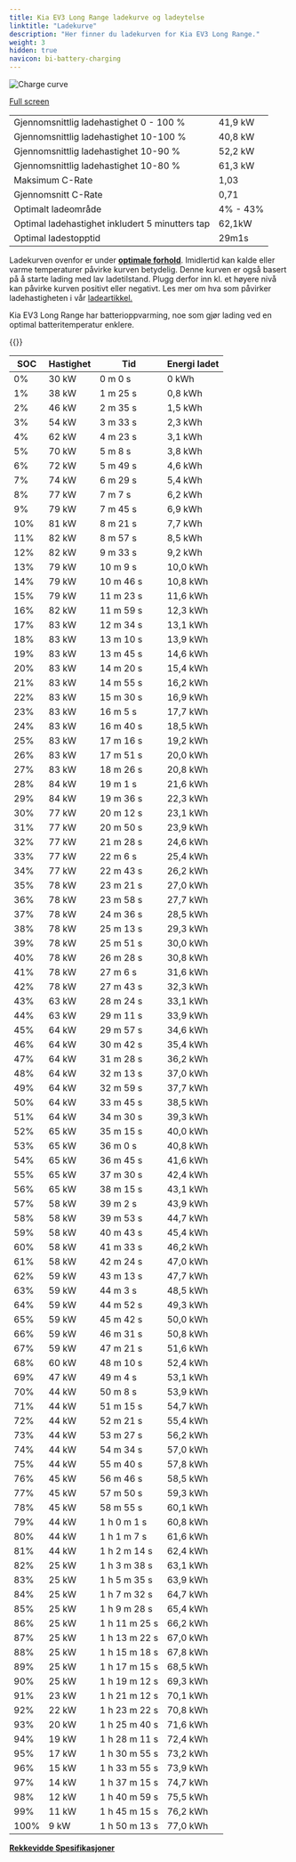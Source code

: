 ```yaml
---
title: Kia EV3 Long Range ladekurve og ladeytelse
linktitle: "Ladekurve"
description: "Her finner du ladekurven for Kia EV3 Long Range."
weight: 3
hidden: true
navicon: bi-battery-charging
---
```

<!-- markdownlint-disable MD033 -->
<img src="/images/models/kia/ev3/ev3_long_range/chargingcurve.svg" alt="Charge curve" class="img-fluid">

[Full screen](/images/models/kia/ev3/ev3_long_range/chargingcurve.svg)


<table class="table table-striped border">
<tbody>
<tr>
<td>Gjennomsnittlig ladehastighet 0 - 100 %</td><td>41,9 kW</td>
</tr>
<tr>
<td>Gjennomsnittlig ladehastighet 10-100 %</td><td>40,8 kW</td>
</tr>
<tr>
<td>Gjennomsnittlig ladehastighet 10-90 %</td><td>52,2 kW</td>
</tr>
<tr>
<td>Gjennomsnittlig ladehastighet 10-80 %</td><td>61,3 kW</td>
</tr>
<tr>
<td>Maksimum C-Rate</td><td>1,03</td>
</tr>
<tr>
<td>Gjennomsnitt C-Rate</td><td>0,71</td>
</tr>
<tr>
<td>Optimalt ladeområde</td><td>4% - 43%</td>
</tr>
<tr>
<td>Optimal ladehastighet inkludert 5 minutters tap</td><td>62,1kW</td>
</tr>
<tr>
<td>Optimal ladestopptid</td><td>29m1s</td>
</tr>
</tbody>
</table>


Ladekurven ovenfor er under **[optimale forhold](../../../../../technology/battery/charging/#temperatur)**. Imidlertid kan kalde eller varme temperaturer påvirke kurven betydelig. Denne kurven er også basert på å starte lading med lav ladetilstand. Plugg derfor inn kl. et høyere nivå kan påvirke kurven positivt eller negativt. Les mer om hva som påvirker ladehastigheten i vår [ladeartikkel.](../../../../../technology/battery/charging/)


Kia EV3 Long Range har batterioppvarming, noe som gjør lading ved en optimal batteritemperatur enklere.


{{<evkxdisplayaddarticle />}}
<table class="table table-striped border">
<thead>
<tr><th>SOC</th><th>Hastighet</th><th>Tid</th><th>Energi ladet</th></tr>
</thead>
<tbody>
<tr>
<td>0%</td><td>30 kW</td><td> 0 m 0 s </td><td>0 kWh </td>
</tr>
<tr>
<td>1%</td><td>38 kW</td><td> 1 m 25 s </td><td>0,8 kWh </td>
</tr>
<tr>
<td>2%</td><td>46 kW</td><td> 2 m 35 s </td><td>1,5 kWh </td>
</tr>
<tr>
<td>3%</td><td>54 kW</td><td> 3 m 33 s </td><td>2,3 kWh </td>
</tr>
<tr>
<td>4%</td><td>62 kW</td><td> 4 m 23 s </td><td>3,1 kWh </td>
</tr>
<tr>
<td>5%</td><td>70 kW</td><td> 5 m 8 s </td><td>3,8 kWh </td>
</tr>
<tr>
<td>6%</td><td>72 kW</td><td> 5 m 49 s </td><td>4,6 kWh </td>
</tr>
<tr>
<td>7%</td><td>74 kW</td><td> 6 m 29 s </td><td>5,4 kWh </td>
</tr>
<tr>
<td>8%</td><td>77 kW</td><td> 7 m 7 s </td><td>6,2 kWh </td>
</tr>
<tr>
<td>9%</td><td>79 kW</td><td> 7 m 45 s </td><td>6,9 kWh </td>
</tr>
<tr>
<td>10%</td><td>81 kW</td><td> 8 m 21 s </td><td>7,7 kWh </td>
</tr>
<tr>
<td>11%</td><td>82 kW</td><td> 8 m 57 s </td><td>8,5 kWh </td>
</tr>
<tr>
<td>12%</td><td>82 kW</td><td> 9 m 33 s </td><td>9,2 kWh </td>
</tr>
<tr>
<td>13%</td><td>79 kW</td><td> 10 m 9 s </td><td>10,0 kWh </td>
</tr>
<tr>
<td>14%</td><td>79 kW</td><td> 10 m 46 s </td><td>10,8 kWh </td>
</tr>
<tr>
<td>15%</td><td>79 kW</td><td> 11 m 23 s </td><td>11,6 kWh </td>
</tr>
<tr>
<td>16%</td><td>82 kW</td><td> 11 m 59 s </td><td>12,3 kWh </td>
</tr>
<tr>
<td>17%</td><td>83 kW</td><td> 12 m 34 s </td><td>13,1 kWh </td>
</tr>
<tr>
<td>18%</td><td>83 kW</td><td> 13 m 10 s </td><td>13,9 kWh </td>
</tr>
<tr>
<td>19%</td><td>83 kW</td><td> 13 m 45 s </td><td>14,6 kWh </td>
</tr>
<tr>
<td>20%</td><td>83 kW</td><td> 14 m 20 s </td><td>15,4 kWh </td>
</tr>
<tr>
<td>21%</td><td>83 kW</td><td> 14 m 55 s </td><td>16,2 kWh </td>
</tr>
<tr>
<td>22%</td><td>83 kW</td><td> 15 m 30 s </td><td>16,9 kWh </td>
</tr>
<tr>
<td>23%</td><td>83 kW</td><td> 16 m 5 s </td><td>17,7 kWh </td>
</tr>
<tr>
<td>24%</td><td>83 kW</td><td> 16 m 40 s </td><td>18,5 kWh </td>
</tr>
<tr>
<td>25%</td><td>83 kW</td><td> 17 m 16 s </td><td>19,2 kWh </td>
</tr>
<tr>
<td>26%</td><td>83 kW</td><td> 17 m 51 s </td><td>20,0 kWh </td>
</tr>
<tr>
<td>27%</td><td>83 kW</td><td> 18 m 26 s </td><td>20,8 kWh </td>
</tr>
<tr>
<td>28%</td><td>84 kW</td><td> 19 m 1 s </td><td>21,6 kWh </td>
</tr>
<tr>
<td>29%</td><td>84 kW</td><td> 19 m 36 s </td><td>22,3 kWh </td>
</tr>
<tr>
<td>30%</td><td>77 kW</td><td> 20 m 12 s </td><td>23,1 kWh </td>
</tr>
<tr>
<td>31%</td><td>77 kW</td><td> 20 m 50 s </td><td>23,9 kWh </td>
</tr>
<tr>
<td>32%</td><td>77 kW</td><td> 21 m 28 s </td><td>24,6 kWh </td>
</tr>
<tr>
<td>33%</td><td>77 kW</td><td> 22 m 6 s </td><td>25,4 kWh </td>
</tr>
<tr>
<td>34%</td><td>77 kW</td><td> 22 m 43 s </td><td>26,2 kWh </td>
</tr>
<tr>
<td>35%</td><td>78 kW</td><td> 23 m 21 s </td><td>27,0 kWh </td>
</tr>
<tr>
<td>36%</td><td>78 kW</td><td> 23 m 58 s </td><td>27,7 kWh </td>
</tr>
<tr>
<td>37%</td><td>78 kW</td><td> 24 m 36 s </td><td>28,5 kWh </td>
</tr>
<tr>
<td>38%</td><td>78 kW</td><td> 25 m 13 s </td><td>29,3 kWh </td>
</tr>
<tr>
<td>39%</td><td>78 kW</td><td> 25 m 51 s </td><td>30,0 kWh </td>
</tr>
<tr>
<td>40%</td><td>78 kW</td><td> 26 m 28 s </td><td>30,8 kWh </td>
</tr>
<tr>
<td>41%</td><td>78 kW</td><td> 27 m 6 s </td><td>31,6 kWh </td>
</tr>
<tr>
<td>42%</td><td>78 kW</td><td> 27 m 43 s </td><td>32,3 kWh </td>
</tr>
<tr>
<td>43%</td><td>63 kW</td><td> 28 m 24 s </td><td>33,1 kWh </td>
</tr>
<tr>
<td>44%</td><td>63 kW</td><td> 29 m 11 s </td><td>33,9 kWh </td>
</tr>
<tr>
<td>45%</td><td>64 kW</td><td> 29 m 57 s </td><td>34,6 kWh </td>
</tr>
<tr>
<td>46%</td><td>64 kW</td><td> 30 m 42 s </td><td>35,4 kWh </td>
</tr>
<tr>
<td>47%</td><td>64 kW</td><td> 31 m 28 s </td><td>36,2 kWh </td>
</tr>
<tr>
<td>48%</td><td>64 kW</td><td> 32 m 13 s </td><td>37,0 kWh </td>
</tr>
<tr>
<td>49%</td><td>64 kW</td><td> 32 m 59 s </td><td>37,7 kWh </td>
</tr>
<tr>
<td>50%</td><td>64 kW</td><td> 33 m 45 s </td><td>38,5 kWh </td>
</tr>
<tr>
<td>51%</td><td>64 kW</td><td> 34 m 30 s </td><td>39,3 kWh </td>
</tr>
<tr>
<td>52%</td><td>65 kW</td><td> 35 m 15 s </td><td>40,0 kWh </td>
</tr>
<tr>
<td>53%</td><td>65 kW</td><td> 36 m 0 s </td><td>40,8 kWh </td>
</tr>
<tr>
<td>54%</td><td>65 kW</td><td> 36 m 45 s </td><td>41,6 kWh </td>
</tr>
<tr>
<td>55%</td><td>65 kW</td><td> 37 m 30 s </td><td>42,4 kWh </td>
</tr>
<tr>
<td>56%</td><td>65 kW</td><td> 38 m 15 s </td><td>43,1 kWh </td>
</tr>
<tr>
<td>57%</td><td>58 kW</td><td> 39 m 2 s </td><td>43,9 kWh </td>
</tr>
<tr>
<td>58%</td><td>58 kW</td><td> 39 m 53 s </td><td>44,7 kWh </td>
</tr>
<tr>
<td>59%</td><td>58 kW</td><td> 40 m 43 s </td><td>45,4 kWh </td>
</tr>
<tr>
<td>60%</td><td>58 kW</td><td> 41 m 33 s </td><td>46,2 kWh </td>
</tr>
<tr>
<td>61%</td><td>58 kW</td><td> 42 m 24 s </td><td>47,0 kWh </td>
</tr>
<tr>
<td>62%</td><td>59 kW</td><td> 43 m 13 s </td><td>47,7 kWh </td>
</tr>
<tr>
<td>63%</td><td>59 kW</td><td> 44 m 3 s </td><td>48,5 kWh </td>
</tr>
<tr>
<td>64%</td><td>59 kW</td><td> 44 m 52 s </td><td>49,3 kWh </td>
</tr>
<tr>
<td>65%</td><td>59 kW</td><td> 45 m 42 s </td><td>50,0 kWh </td>
</tr>
<tr>
<td>66%</td><td>59 kW</td><td> 46 m 31 s </td><td>50,8 kWh </td>
</tr>
<tr>
<td>67%</td><td>59 kW</td><td> 47 m 21 s </td><td>51,6 kWh </td>
</tr>
<tr>
<td>68%</td><td>60 kW</td><td> 48 m 10 s </td><td>52,4 kWh </td>
</tr>
<tr>
<td>69%</td><td>47 kW</td><td> 49 m 4 s </td><td>53,1 kWh </td>
</tr>
<tr>
<td>70%</td><td>44 kW</td><td> 50 m 8 s </td><td>53,9 kWh </td>
</tr>
<tr>
<td>71%</td><td>44 kW</td><td> 51 m 15 s </td><td>54,7 kWh </td>
</tr>
<tr>
<td>72%</td><td>44 kW</td><td> 52 m 21 s </td><td>55,4 kWh </td>
</tr>
<tr>
<td>73%</td><td>44 kW</td><td> 53 m 27 s </td><td>56,2 kWh </td>
</tr>
<tr>
<td>74%</td><td>44 kW</td><td> 54 m 34 s </td><td>57,0 kWh </td>
</tr>
<tr>
<td>75%</td><td>44 kW</td><td> 55 m 40 s </td><td>57,8 kWh </td>
</tr>
<tr>
<td>76%</td><td>45 kW</td><td> 56 m 46 s </td><td>58,5 kWh </td>
</tr>
<tr>
<td>77%</td><td>45 kW</td><td> 57 m 50 s </td><td>59,3 kWh </td>
</tr>
<tr>
<td>78%</td><td>45 kW</td><td> 58 m 55 s </td><td>60,1 kWh </td>
</tr>
<tr>
<td>79%</td><td>44 kW</td><td>1 h 0 m 1 s </td><td>60,8 kWh </td>
</tr>
<tr>
<td>80%</td><td>44 kW</td><td>1 h 1 m 7 s </td><td>61,6 kWh </td>
</tr>
<tr>
<td>81%</td><td>44 kW</td><td>1 h 2 m 14 s </td><td>62,4 kWh </td>
</tr>
<tr>
<td>82%</td><td>25 kW</td><td>1 h 3 m 38 s </td><td>63,1 kWh </td>
</tr>
<tr>
<td>83%</td><td>25 kW</td><td>1 h 5 m 35 s </td><td>63,9 kWh </td>
</tr>
<tr>
<td>84%</td><td>25 kW</td><td>1 h 7 m 32 s </td><td>64,7 kWh </td>
</tr>
<tr>
<td>85%</td><td>25 kW</td><td>1 h 9 m 28 s </td><td>65,4 kWh </td>
</tr>
<tr>
<td>86%</td><td>25 kW</td><td>1 h 11 m 25 s </td><td>66,2 kWh </td>
</tr>
<tr>
<td>87%</td><td>25 kW</td><td>1 h 13 m 22 s </td><td>67,0 kWh </td>
</tr>
<tr>
<td>88%</td><td>25 kW</td><td>1 h 15 m 18 s </td><td>67,8 kWh </td>
</tr>
<tr>
<td>89%</td><td>25 kW</td><td>1 h 17 m 15 s </td><td>68,5 kWh </td>
</tr>
<tr>
<td>90%</td><td>25 kW</td><td>1 h 19 m 12 s </td><td>69,3 kWh </td>
</tr>
<tr>
<td>91%</td><td>23 kW</td><td>1 h 21 m 12 s </td><td>70,1 kWh </td>
</tr>
<tr>
<td>92%</td><td>22 kW</td><td>1 h 23 m 22 s </td><td>70,8 kWh </td>
</tr>
<tr>
<td>93%</td><td>20 kW</td><td>1 h 25 m 40 s </td><td>71,6 kWh </td>
</tr>
<tr>
<td>94%</td><td>19 kW</td><td>1 h 28 m 11 s </td><td>72,4 kWh </td>
</tr>
<tr>
<td>95%</td><td>17 kW</td><td>1 h 30 m 55 s </td><td>73,2 kWh </td>
</tr>
<tr>
<td>96%</td><td>15 kW</td><td>1 h 33 m 55 s </td><td>73,9 kWh </td>
</tr>
<tr>
<td>97%</td><td>14 kW</td><td>1 h 37 m 15 s </td><td>74,7 kWh </td>
</tr>
<tr>
<td>98%</td><td>12 kW</td><td>1 h 40 m 59 s </td><td>75,5 kWh </td>
</tr>
<tr>
<td>99%</td><td>11 kW</td><td>1 h 45 m 15 s </td><td>76,2 kWh </td>
</tr>
<tr>
<td>100%</td><td>9 kW</td><td>1 h 50 m 13 s </td><td>77,0 kWh </td>
</tr>
</tbody>
</table>

<div class="mt-3 mb-3">
<a href="../rangeandconsumption/" class="text-decoration-none text-black">
<strong><i class="bi-arrow-left"></i> Rekkevidde </strong>
</a>
<a href="../specifications/" class="text-decoration-none text-black float-end">
<strong>Spesifikasjoner <i class="bi-arrow-right"></i></strong>
</a>
</div>
